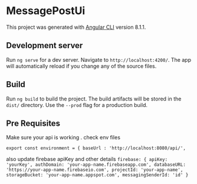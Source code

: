 # MessagePostUi

This project was generated with [Angular CLI](https://github.com/angular/angular-cli) version 8.1.1.

## Development server

Run `ng serve` for a dev server. Navigate to `http://localhost:4200/`. The app will automatically reload if you change any of the source files.

## Build

Run `ng build` to build the project. The build artifacts will be stored in the `dist/` directory. Use the `--prod` flag for a production build.



## Pre Requisites

Make sure your api is working . check env files

`export const environment = {
   baseUrl : 'http://localhost:8080/api/',` 

also update firebase apiKey and other details
`firebase: {
     apiKey: 'yourKey',
     authDomain: 'your-app-name.firebaseapp.com',
     databaseURL: 'https://your-app-name.firebaseio.com',
     projectId: 'your-app-name',
     storageBucket: 'your-app-name.appspot.com',
     messagingSenderId: 'id'
   }`


